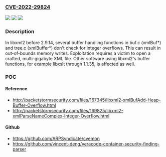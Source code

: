 ### [CVE-2022-29824](https://cve.mitre.org/cgi-bin/cvename.cgi?name=CVE-2022-29824)
![](https://img.shields.io/static/v1?label=Product&message=n%2Fa&color=blue)
![](https://img.shields.io/static/v1?label=Version&message=n%2Fa&color=blue)
![](https://img.shields.io/static/v1?label=Vulnerability&message=n%2Fa&color=brighgreen)

### Description

In libxml2 before 2.9.14, several buffer handling functions in buf.c (xmlBuf*) and tree.c (xmlBuffer*) don't check for integer overflows. This can result in out-of-bounds memory writes. Exploitation requires a victim to open a crafted, multi-gigabyte XML file. Other software using libxml2's buffer functions, for example libxslt through 1.1.35, is affected as well.

### POC

#### Reference
- http://packetstormsecurity.com/files/167345/libxml2-xmlBufAdd-Heap-Buffer-Overflow.html
- http://packetstormsecurity.com/files/169825/libxml2-xmlParseNameComplex-Integer-Overflow.html

#### Github
- https://github.com/ARPSyndicate/cvemon
- https://github.com/vincent-deng/veracode-container-security-finding-parser

